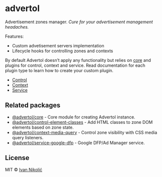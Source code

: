 # advertol

Advertisement zones manager. *Cure for your advertisement management headaches.*

Features:

* Custom advetisement servers implementation
* Lifecycle hooks for controlling zones and contexts

By default Advertol doesn’t apply any functionality but relies on [core][advertol-core] and plugins for control, context and service. Read documentation for each plugin type to learn how to create your custom plugin.

* [Control](docs/control.md)
* [Context](docs/context.md)
* [Service](docs/service.md)

## Related packages

* [@advertol/core][advertol-core] - Core module for creating Advertol instance.
* [@advertol/control-element-classes][advertol-control-element-classes] - Add HTML classes to zone DOM elements based on zone state.
* [@advertol/context-media-query][advertol-context-media-query] - Control zone visibility with CSS media query listeners.
* [@advertol/service-google-dfp][advertol-service-google-dfp] - Google DFP/Ad Manager service.

## License

MIT © [Ivan Nikolić](http://ivannikolic.com)

[advertol-core]: https://github.com/niksy/advertol-core
[advertol-control-element-classes]: https://github.com/niksy/advertol-control-element-classes
[advertol-context-media-query]: https://github.com/niksy/advertol-context-media-query
[advertol-service-google-dfp]: https://github.com/niksy/advertol-service-google-dfp

